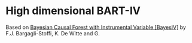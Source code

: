 # High dimensional BART-IV

Based on [Bayesian Causal Forest with Instrumental Variable [BayesIV]](https://github.com/fbargaglistoffi/BCF-IV) by F.J. Bargagli-Stoffi, K. De Witte and G.

